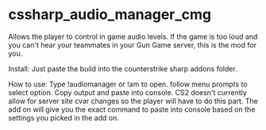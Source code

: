 # cssharp_audio_manager_cmg
Allows the player to control in game audio levels. If the game is too loud and you can't hear your teammates in your Gun Game server, this is the mod for you.


Install: Just paste the build into the counterstrike sharp addons folder.

How to use: Type !audiomanager or !am to open. follow menu prompts to select option. Copy output and paste into console. CS2 doesn't currently allow for server site cvar changes so the player will have to do this part. The add on will give you the exact command to paste into console based on the settings you picked in the add on.
